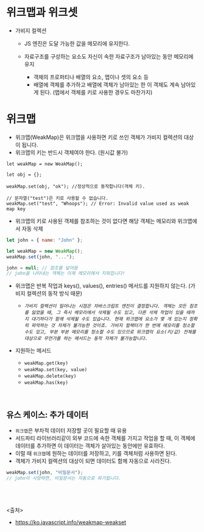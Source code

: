 # 위크맵과 위크셋
- 가비지 컬렉션 
  - JS 엔진은 도달 가능한 값을 메모리에 유지한다. 
  
  - 자료구조를 구성하는 요소도 자신이 속한 자료구조가 남아있는 동안 메모리에 유지
    - 객체의 프로퍼티나 배열의 요소, 맵이나 셋의 요소 등
    - 배열에 객체를 추가하고 배열에 객체가 남아있는 한 이 객체도 계속 남아있게 된다. (맵에서 객체를 키로 사용한 경우도 마찬가지)

# 위크맵
- 위크맵(WeakMap)은 위크맵을 사용하면 키로 쓰인 객체가 가비지 컬렉션의 대상이 됩니다.
- 위크맵의 키는 반드시 객체여야 한다. (원시값 불가)
```JS
let weakMap = new WeakMap();

let obj = {};

weakMap.set(obj, "ok"); //정상적으로 동작합니다(객체 키).

// 문자열("test")은 키로 사용할 수 없습니다.
weakMap.set("test", "Whoops"); // Error: Invalid value used as weak map key
```

- 위크맵의 키로 사용된 객체를 참조하는 것이 없다면 해당 객체는 메모리와 위크맵에서 자동 삭제
```js
let john = { name: "John" };

let weakMap = new WeakMap();
weakMap.set(john, "...");

john = null; // 참조를 덮어씀
// john을 나타내는 객체는 이제 메모리에서 지워집니다!
```

- 위크맵은 반복 작업과 keys(), values(), entries() 메서드를 지원하지 않는다. (가비지 컬렉션의 동작 방식 때문)
  - *`가비지 컬렉션이 일어나는 시점은 자바스크립트 엔진이 결정합니다. 객체는 모든 참조를 잃었을 때, 그 즉시 메모리에서 삭제될 수도 있고, 다른 삭제 작업이 있을 때까지 대기하다가 함께 삭제될 수도 있습니다. 현재 위크맵에 요소가 몇 개 있는지 정확히 파악하는 것 자체가 불가능한 것이죠. 가비지 컬렉터가 한 번에 메모리를 청소할 수도 있고, 부분 부분 메모리를 청소할 수도 있으므로 위크맵의 요소(키/값) 전체를 대상으로 무언가를 하는 메서드는 동작 자체가 불가능합니다.`*
  
- 지원하는 메서드
  - `weakMap.get(key)`
  - `weakMap.set(key, value)`
  - `weakMap.delete(key)`
  - `weakMap.has(key)`

<br>

## 유스 케이스: 추가 데이터
- `위크맵`은 부차적 데이터 저장할 곳이 필요할 때 유용
- 서드파티 라이브러리같이 외부 코드에 속한 객체를 가지고 작업을 할 때, 이 객체에 데이터를 추가하면 이 데이터는 객체가 살아있는 동안에만 유효하다.
- 이럴 때 `위크맵`에 원하는 데이터를 저장하고, 키를 객체처럼 사용하면 된다.
- 객체가 가비지 컬렉션의 대상이 되면 데이터도 함께 자동으로 사라진다.
```js
weakMap.set(john, "비밀문서");
// john이 사망하면, 비밀문서는 자동으로 파기됩니다.
```



<br><br><br>
<출처>
- https://ko.javascript.info/weakmap-weakset
